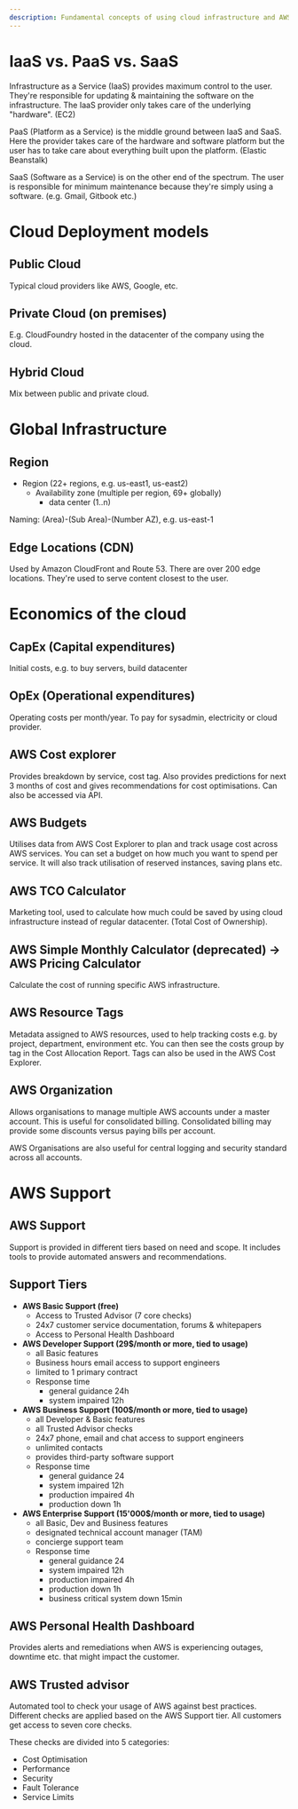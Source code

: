 ```yaml
---
description: Fundamental concepts of using cloud infrastructure and AWS
---
```

# IaaS vs. PaaS vs. SaaS

Infrastructure as a Service (IaaS) provides maximum control to the user. They're responsible for updating & maintaining the software on the infrastructure. The IaaS provider only takes care of the underlying "hardware". (EC2)

PaaS (Platform as a Service) is the middle ground between IaaS and SaaS. Here the provider takes care of the hardware and software platform but the user has to take care about everything built upon the platform. (Elastic Beanstalk)

SaaS (Software as a Service) is on the other end of the spectrum. The user is responsible for minimum maintenance because they're simply using a software. (e.g. Gmail, Gitbook etc.)

# Cloud Deployment models

## Public Cloud

Typical cloud providers like AWS, Google, etc.

## Private Cloud (on premises)

E.g. CloudFoundry hosted in the datacenter of the company using the cloud.

## Hybrid Cloud

Mix between public and private cloud.

# Global Infrastructure

## Region

* Region (22+ regions, e.g. us-east1, us-east2)
  * Availability zone (multiple per region, 69+ globally)
    * data center (1..n)

Naming: (Area)-(Sub Area)-(Number AZ), e.g. us-east-1

## Edge Locations (CDN)

Used by Amazon CloudFront and Route 53. There are over 200 edge locations. They're used to serve content closest to the user.

# Economics of the cloud

## CapEx (Capital expenditures)

Initial costs, e.g. to buy servers, build datacenter

## OpEx (Operational expenditures)

Operating costs per month/year. To pay for sysadmin, electricity or cloud provider.

## AWS Cost explorer

Provides breakdown by service, cost tag. Also provides predictions for next 3 months of cost and gives recommendations for cost optimisations. Can also be accessed via API.

## AWS Budgets

Utilises data from AWS Cost Explorer to plan and track usage cost across AWS services. You can set a budget on how much you want to spend per service. It will also track utilisation of reserved instances, saving plans etc.

## AWS TCO Calculator

Marketing tool, used to calculate how much could be saved by using cloud infrastructure instead of regular datacenter. (Total Cost of Ownership).

## AWS Simple Monthly Calculator (deprecated) -> AWS Pricing Calculator

Calculate the cost of running specific AWS infrastructure.

## AWS Resource Tags

Metadata assigned to AWS resources, used to help tracking costs e.g. by project, department, environment etc. You can then see the costs group by tag in the Cost Allocation Report. Tags can also be used in the AWS Cost Explorer.

## AWS Organization

Allows organisations to manage multiple AWS accounts under a master account. This is useful for consolidated billing. Consolidated billing may provide some discounts versus paying bills per account.

AWS Organisations are also useful for central logging and security standard across all accounts.



# AWS Support

## AWS Support

Support is provided in different tiers based on need and scope. It includes tools to provide automated answers and recommendations.

## Support Tiers

* **AWS Basic Support (free)**
  * Access to Trusted Advisor (7 core checks)
  * 24x7 customer service documentation, forums & whitepapers
  * Access to Personal Health Dashboard
* **AWS Developer Support (29$/month or more, tied to usage)**
  * all Basic features
  * Business hours email access to support engineers
  * limited to 1 primary contract
  * Response time
    * general guidance 24h
    * system impaired 12h
* **AWS Business Support (100$/month or more, tied to usage)**
  * all Developer & Basic features
  * all Trusted Advisor checks
  * 24x7 phone, email and chat access to support engineers
  * unlimited contacts
  * provides third-party software support
  * Response time
    * general guidance 24
    * system impaired 12h
    * production impaired 4h
    * production down 1h
* **AWS Enterprise Support (15'000$/month or more, tied to usage)**
  * all Basic, Dev and Business features
  * designated technical account manager (TAM)
  * concierge support team
  * Response time
    * general guidance 24
    * system impaired 12h
    * production impaired 4h
    * production down 1h
    * business critical system down 15min

## AWS Personal Health Dashboard

Provides alerts and remediations when AWS is experiencing outages, downtime etc. that might impact the customer.

## AWS Trusted advisor

Automated tool to check your usage of AWS against best practices. Different checks are applied based on the AWS Support tier. All customers get access to seven core checks.

These checks are divided into 5 categories:

* Cost Optimisation
* Performance
* Security
* Fault Tolerance
* Service Limits
